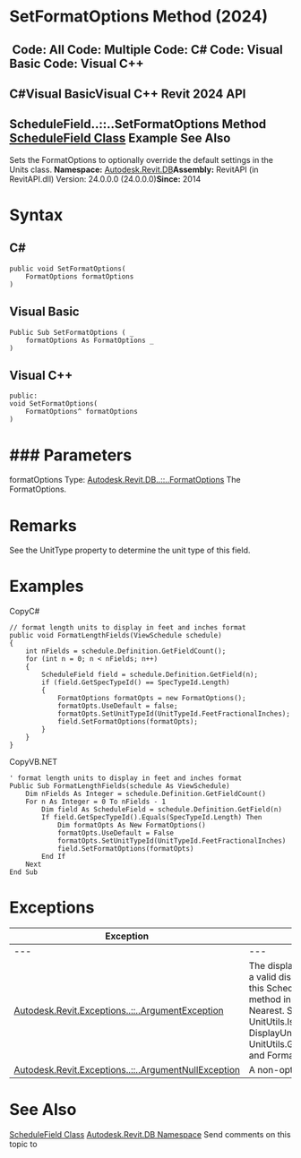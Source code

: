 # SetFormatOptions Method (2024)

﻿
 Code: All Code: Multiple Code: C# Code: Visual Basic Code: Visual C++   
---  
C#Visual BasicVisual C++
Revit 2024 API  
---  
ScheduleField..::..SetFormatOptions Method   
[ScheduleField Class](3d6b0eb5-ed36-278d-a5df-38b6d600e876.md "ScheduleField Class") Example See Also  
---  
Sets the FormatOptions to optionally override the default settings in the Units class. 
**Namespace:** [Autodesk.Revit.DB](87546ba7-461b-c646-cbb1-2cb8f5bff8b2.md "Autodesk.Revit.DB Namespace")**Assembly:** RevitAPI (in RevitAPI.dll) Version: 24.0.0.0 (24.0.0.0)**Since:** 2014 
# Syntax
C#  
---  
```text
public void SetFormatOptions(
	FormatOptions formatOptions
)
```
  
Visual Basic  
---  
```text
Public Sub SetFormatOptions ( _
	formatOptions As FormatOptions _
)
```
  
Visual C++  
---  
```text
public:
void SetFormatOptions(
	FormatOptions^ formatOptions
)
```
  
# ### Parameters
formatOptions
    Type: [Autodesk.Revit.DB..::..FormatOptions](70f78207-1109-3906-8e67-cd27df1f0ae8.md "FormatOptions Class") The FormatOptions. 
# Remarks
See the UnitType property to determine the unit type of this field. 
# Examples
CopyC#
```text
// format length units to display in feet and inches format
public void FormatLengthFields(ViewSchedule schedule)
{
    int nFields = schedule.Definition.GetFieldCount();
    for (int n = 0; n < nFields; n++)
    {
        ScheduleField field = schedule.Definition.GetField(n);
        if (field.GetSpecTypeId() == SpecTypeId.Length)
        {
            FormatOptions formatOpts = new FormatOptions();
            formatOpts.UseDefault = false;
            formatOpts.SetUnitTypeId(UnitTypeId.FeetFractionalInches);
            field.SetFormatOptions(formatOpts);
        }
    }
}
```

CopyVB.NET
```text
' format length units to display in feet and inches format
Public Sub FormatLengthFields(schedule As ViewSchedule)
    Dim nFields As Integer = schedule.Definition.GetFieldCount()
    For n As Integer = 0 To nFields - 1
        Dim field As ScheduleField = schedule.Definition.GetField(n)
        If field.GetSpecTypeId().Equals(SpecTypeId.Length) Then
            Dim formatOpts As New FormatOptions()
            formatOpts.UseDefault = False
            formatOpts.SetUnitTypeId(UnitTypeId.FeetFractionalInches)
            field.SetFormatOptions(formatOpts)
        End If
    Next
End Sub
```

# Exceptions
| Exception | Condition |
| --- | --- |
| --- | --- |
| [Autodesk.Revit.Exceptions..::..ArgumentException](2e6e4206-97a8-dd4b-df5d-4269f4bb6088.md "ArgumentException Class") | The display unit in formatOptions is not a valid display unit for the unit type of this ScheduleField, or the rounding method in formatOptions is not set to Nearest. See UnitUtils.IsValidDisplayUnit(UnitType, DisplayUnitType), UnitUtils.GetValidDisplayUnits(UnitType) and FormatOptions.RoundingMethod. |
| [Autodesk.Revit.Exceptions..::..ArgumentNullException](631e1424-60f4-929b-4e52-dda9dcd26316.md "ArgumentNullException Class") | A non-optional argument was null |

# See Also
[ScheduleField Class](3d6b0eb5-ed36-278d-a5df-38b6d600e876.md "ScheduleField Class")
[Autodesk.Revit.DB Namespace](87546ba7-461b-c646-cbb1-2cb8f5bff8b2.md "Autodesk.Revit.DB Namespace")
Send comments on this topic to 
